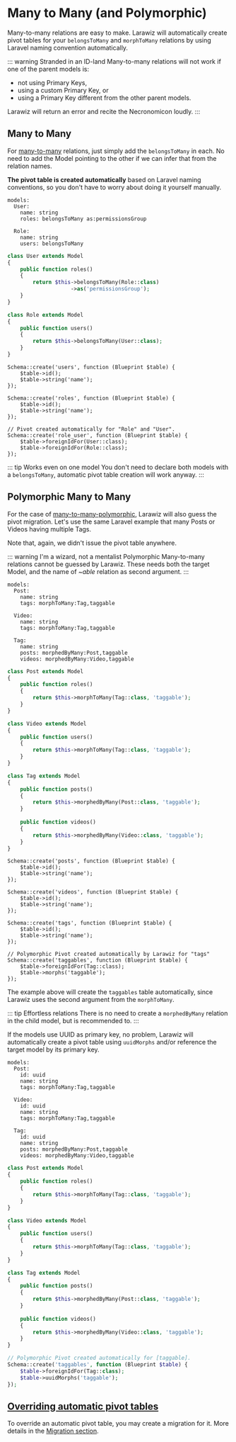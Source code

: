 # Many to Many (and Polymorphic)

Many-to-many relations are easy to make. Larawiz will automatically create pivot tables for your `belongsToMany` and `morphToMany` relations by using Laravel naming convention automatically.

::: warning Stranded in an ID-land
Many-to-many relations will not work if one of the parent models is:

* not using Primary Keys,
* using a custom Primary Key, or
* using a Primary Key different from the other parent models.

Larawiz will return an error and recite the Necronomicon loudly.
:::

## Many to Many

For [many-to-many](https://laravel.com/docs/eloquent-relationships#many-to-many) relations, just simply add the `belongsToMany` in each. No need to add the Model pointing to the other if we can infer that from the relation names.

**The pivot table is created automatically** based on Laravel naming conventions, so you don't have to worry about doing it yourself manually.

```yaml{4,8}
models:
  User:
    name: string
    roles: belongsToMany as:permissionsGroup
  
  Role:
    name: string
    users: belongsToMany
```

```php
class User extends Model
{
    public function roles()
    {
        return $this->belongsToMany(Role::class)
                    ->as('permissionsGroup');
    }
}

class Role extends Model
{
    public function users()
    {
        return $this->belongsToMany(User::class);
    }
}
```

```php{11-15}
Schema::create('users', function (Blueprint $table) {
    $table->id();
    $table->string('name');
});

Schema::create('roles', function (Blueprint $table) {
    $table->id();
    $table->string('name');
});

// Pivot created automatically for "Role" and "User".
Schema::create('role_user', function (Blueprint $table) {
    $table->foreignIdFor(User::class);
    $table->foreignIdFor(Role::class);
});
```

::: tip Works even on one model
You don't need to declare both models with a `belongsToMany`, automatic pivot table creation will work anyway.
:::

## Polymorphic Many to Many

For the case of [many-to-many-polymorphic](https://laravel.com/docs/eloquent-relationships#many-to-many-polymorphic-relations), Larawiz will also guess the pivot migration. Let's use the same Laravel example that many Posts or Videos having multiple Tags.

Note that, again, we didn't issue the pivot table anywhere.

::: warning I'm a wizard, not a mentalist
Polymorphic Many-to-many relations cannot be guessed by Larawiz. These needs both the target Model, and the name of _~able_ relation as second argument.
:::

```yaml{4,8,12-13}
models:
  Post:
    name: string
    tags: morphToMany:Tag,taggable

  Video:
    name: string
    tags: morphToMany:Tag,taggable

  Tag:
    name: string
    posts: morphedByMany:Post,taggable
    videos: morphedByMany:Video,taggable
```

```php
class Post extends Model
{
    public function roles()
    {
        return $this->morphToMany(Tag::class, 'taggable');
    }
}

class Video extends Model
{
    public function users()
    {
        return $this->morphToMany(Tag::class, 'taggable');
    }
}

class Tag extends Model
{
    public function posts()
    {
        return $this->morphedByMany(Post::class, 'taggable');
    }
    
    public function videos()
    {
        return $this->morphedByMany(Video::class, 'taggable');
    }
}
```

```php{16-20}
Schema::create('posts', function (Blueprint $table) {
    $table->id();
    $table->string('name');
});

Schema::create('videos', function (Blueprint $table) {
    $table->id();
    $table->string('name');
});

Schema::create('tags', function (Blueprint $table) {
    $table->id();
    $table->string('name');
});

// Polymorphic Pivot created automatically by Larawiz for "tags"
Schema::create('taggables', function (Blueprint $table) {
    $table->foreignIdFor(Tag::class);
    $table->morphs('taggable');
});
```

The example above will create the `taggables` table automatically, since Larawiz uses the second argument from the `morphToMany`.

::: tip Effortless relations
There is no need to create a `morphedByMany` relation in the child model, but is recommended to.
:::

If the models use UUID as primary key, no problem, Larawiz will automatically create a pivot table using `uuidMorphs` and/or reference the target model by its primary key.

```yaml{3,8,13}
models:
  Post:
    id: uuid
    name: string
    tags: morphToMany:Tag,taggable

  Video:
    id: uuid
    name: string
    tags: morphToMany:Tag,taggable

  Tag:
    id: uuid
    name: string
    posts: morphedByMany:Post,taggable
    videos: morphedByMany:Video,taggable
```

```php
class Post extends Model
{
    public function roles()
    {
        return $this->morphToMany(Tag::class, 'taggable');
    }
}

class Video extends Model
{
    public function users()
    {
        return $this->morphToMany(Tag::class, 'taggable');
    }
}

class Tag extends Model
{
    public function posts()
    {
        return $this->morphedByMany(Post::class, 'taggable');
    }
    
    public function videos()
    {
        return $this->morphedByMany(Video::class, 'taggable');
    }
}
```

```php
// Polymorphic Pivot created automatically for [taggable].
Schema::create('taggables', function (Blueprint $table) {
    $table->foreignIdFor(Tag::class);
    $table->uuidMorphs('taggable');
});
```

## [Overriding automatic pivot tables](../migrations.md#overriding-pivot-tables)

To override an automatic pivot table, you may create a migration for it. More details in the [Migration section](../migrations.md#overriding-pivot-tables).